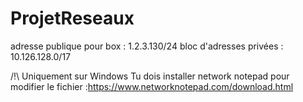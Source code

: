 # ProjetReseaux
adresse publique pour box : 1.2.3.130/24
bloc d'adresses privées :   10.126.128.0/17

/!\ Uniquement sur Windows
Tu dois installer network notepad pour modifier le fichier :https://www.networknotepad.com/download.html
